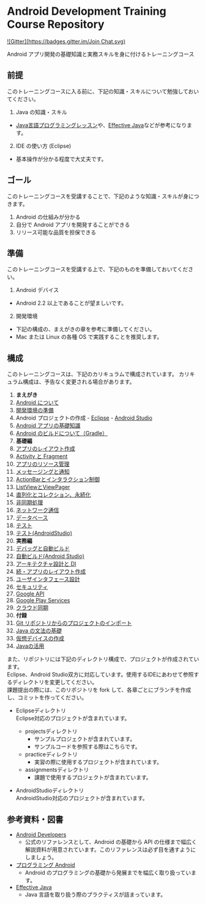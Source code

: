 Android Development Training Course Repository
======
[![Gitter](https://badges.gitter.im/Join Chat.svg)](https://gitter.im/mixi-inc/AndroidTraining?utm_source=badge&utm_medium=badge&utm_campaign=pr-badge&utm_content=badge)

Android アプリ開発の基礎知識と実務スキルを身に付けるトレーニングコース

前提
------

このトレーニングコースに入る前に、下記の知識・スキルについて勉強しておいてください。

1. Java の知識・スキル
  * [Java言語プログラミングレッスン](http://www.hyuki.com/jb/)や、[Effective Java](http://amzn.to/Sr8iPe)などが参考になります。
2. IDE の使い方 (Eclipse)
  * 基本操作が分かる程度で大丈夫です。

ゴール
------

このトレーニングコースを受講することで、下記のような知識・スキルが身につきます。

1. Android の仕組みが分かる
2. 自分で Android アプリを開発することができる
3. リリース可能な品質を担保できる

準備
------

このトレーニングコースを受講する上で、下記のものを準備しておいてください。

1. Android デバイス
  * Android 2.2 以上であることが望ましいです。
2. 開発環境
  * 下記の構成の、まえがきの章を参考に準備してください。
  * Mac または Linux の各種 OS で実践することを推奨します。

構成
------

このトレーニングコースは、下記のカリキュラムで構成されています。
カリキュラム構成は、予告なく変更される場合があります。

1. **まえがき**
  1. [Android について](http://mixi-inc.github.io/AndroidTraining/introductions/1.01.about-android-os.html)
  2. [開発環境の準備](http://mixi-inc.github.io/AndroidTraining/introductions/1.02.prepare-for-development.html)
  3. Android プロジェクトの作成
    - [Eclipse](http://mixi-inc.github.io/AndroidTraining/introductions/1.03.create-project-for-eclipse.html)
    - [Android Studio](http://mixi-inc.github.io/AndroidTraining/introductions/1.03.create-project-for-android-studio.html)
  4. [Android アプリの基礎知識](http://mixi-inc.github.io/AndroidTraining/introductions/1.04.basic-knowledge.html)
  5. [Android のビルドについて（Gradle）](http://mixi-inc.github.io/AndroidTraining/introductions/1.05.how-to-build-for-gradle.html)  
2. **基礎編**
  1. [アプリのレイアウト作成](http://mixi-inc.github.io/AndroidTraining/fundamentals/2.01.create-layout.html)
  2. [Activity と Fragment](http://mixi-inc.github.io/AndroidTraining/fundamentals/2.02.activity-and-fragment.html)
  3. [アプリのリソース管理](http://mixi-inc.github.io/AndroidTraining/fundamentals/2.03.application-resource-management.html)
  4. [メッセージングと通知](http://mixi-inc.github.io/AndroidTraining/fundamentals/2.04.messaging-and-notification.html)
  5. [ActionBarとインタラクション制御](http://mixi-inc.github.io/AndroidTraining/fundamentals/2.05.actionbar-and-interaction-control.html)
  6. [ListViewとViewPager](http://mixi-inc.github.io/AndroidTraining/fundamentals/2.06.listView-and-viewPager.html)
  7. [直列化とコレクション、永続化](http://mixi-inc.github.io/AndroidTraining/fundamentals/2.07.serialize-and-collection-and-perpetuation.html)
  8. [非同期処理](http://mixi-inc.github.io/AndroidTraining/fundamentals/2.08.async-processing.html)
  9. [ネットワーク通信](http://mixi-inc.github.io/AndroidTraining/fundamentals/2.09.network-access.html)
  10. [データベース](http://mixi-inc.github.io/AndroidTraining/fundamentals/2.10.database.html)
  11. [テスト](http://mixi-inc.github.io/AndroidTraining/fundamentals/2.11.testing.html)
  11. [テスト(AndroidStudio)](http://mixi-inc.github.io/AndroidTraining/fundamentals/2.11.testing-for-android-studio.html)  
3. **実務編**
  1. [デバッグと自動ビルド](http://mixi-inc.github.io/AndroidTraining/advanced/3.01.build-for-eclipse.html)
  1. [自動ビルド(Android Studio)](http://mixi-inc.github.io/AndroidTraining/advanced/3.01.build-for-gradle.html)
  2. [アーキテクチャ設計と DI](http://mixi-inc.github.io/AndroidTraining/advanced/3.02.architecture-and-di.html)
  3. [続・アプリのレイアウト作成](http://mixi-inc.github.io/AndroidTraining/advanced/3.03.advanced-layout.html)
  4. [ユーザインタフェース設計](http://mixi-inc.github.io/AndroidTraining/advanced/3.04.user-interface.html)
  5. [セキュリティ](http://mixi-inc.github.io/AndroidTraining/advanced/3.05.security.html)
  6. [Google API](http://mixi-inc.github.io/AndroidTraining/advanced/3.06.google-api.html)
  7. [Google Play Services](http://mixi-inc.github.io/AndroidTraining/advanced/3.07.google-play-services.html)
  8. [クラウド同期](http://mixi-inc.github.io/AndroidTraining/advanced/3.08.cloud-sync.html)  
4. **付録**
  1. [Git リポジトリからのプロジェクトのインポート](http://mixi-inc.github.io/AndroidTraining/appendix/A.01.import-from-git-for-eclipse.html)
  2. [Java の文法の基礎](http://mixi-inc.github.io/AndroidTraining/appendix/A.02.basic-java.html)
  3. [仮想デバイスの作成](http://mixi-inc.github.io/AndroidTraining/appendix/A.03.how-to-create-avd.html)
  3. [Javaの活用](http://mixi-inc.github.io/AndroidTraining/appendix/A.04.advanced-java.html)

また、リポジトリには下記のディレクトリ構成で、プロジェクトが作成されています。  
Eclipse、Android Studio双方に対応しています。使用するIDEにあわせて参照するディレクトリを変更してください。  
課題提出の際には、このリポジトリを fork して、各章ごとにブランチを作成し、コミットを作ってください。

* Eclipseディレクトリ  
  Eclipse対応のプロジェクトが含まれています。
	* projectsディレクトリ
	  * サンプルプロジェクトが含まれています。
	  * サンプルコードを参照する際はこちらです。
	* practiceディレクトリ
	  * 実習の際に使用するプロジェクトが含まれています。
	* assignmentsディレクトリ
	  * 課題で使用するプロジェクトが含まれています。

* AndroidStudioディレクトリ  
  AndroidStudio対応のプロジェクトが含まれています。
  
参考資料・図書
------

* [Android Developers](http://developer.android.com/index.html)
  * 公式のリファレンスとして、Android の基礎から API の仕様まで幅広く解説資料が用意されています。このリファレンスは必ず目を通すようにしましょう。
* [プログラミング Android](http://amzn.to/wr7Yi6)
  * Android のプログラミングの基礎から発展までを幅広く取り扱っています。
* [Effective Java](http://amzn.to/Sr8iPe)
  * Java 言語を取り扱う際のプラクティスが詰まっています。
